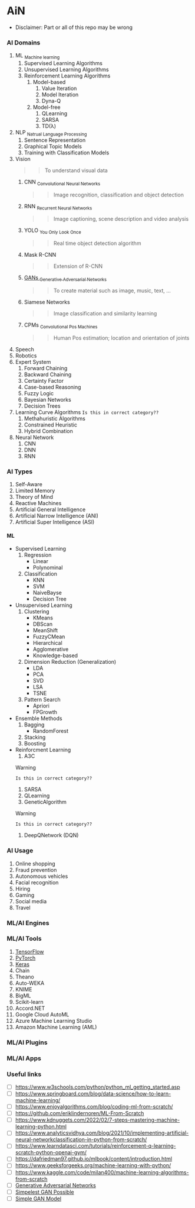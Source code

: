 # AiN
- Disclaimer: Part or all of this repo may be wrong

### AI Domains

1. ML <sub>Machine learning</sub>
   1. Supervised Learning Algorithms
   1. Unsupervised Learning Algorithms
   1. Reinforcement Learning Algorithms
        1. Model-based
            1. Value Iteration
            1. Model Iteration
            1. Dyna-Q
        1. Model-free
            1. QLearning
            1. SARSA
            1. TD(λ)
1. NLP <sub>Natrual Language Processing</sub>
   1. Sentence Representation
   1. Graphical Topic Models
   1. Training with Classification Models
1. Vision
    >> To understand visual data
    1. CNN <sub>Convolutional Neural Networks</sub>
        >> Image recognition, classification and object detection
    1. RNN <sub>Recurrent Neural Networks</sub>
        >> Image captioning, scene description and video analysis
    1. YOLO <sub>You Only Look Once</sub>
        >> Real time object detection algorithm
    1. Mask R-CNN
        >> Extension of R-CNN
    1. [GANs <sub>Generative Adversarial Networks</sub>](https://realpython.com/generative-adversarial-networks/)
        >> To create material such as image, music, text, ...
    1. Siamese Networks
        >> Image classification and similarity learning
    1. CPMs <sub>Convolutional Pos Machines</sub>
        >> Human Pos estimation; location and orientation of joints
1. Speech
1. Robotics
1. Expert System
    1. Forward Chaining
    1. Backward Chaining
    1. Certainty Factor
    1. Case-based Reasoning
    1. Fuzzy Logic
    1. Bayesian Networks
    1. Decision Trees
1. Learning Curve Algorithms `Is this in correct category??`
    1. Methahuristic Algorithms
    1. Constrained Heuristic
    1. Hybrid Combination
1. Neural Network
    1. CNN
    1. DNN
    1. RNN

### AI Types

1. Self-Aware
1. Limited Memory
1. Theory of Mind
1. Reactive Machines
1. Artificial General Intelligence
1. Artificial Narrow Intelligence (ANI)
1. Artificial Super Intelligence (ASI)

#### ML

- Supervised Learning
  1. Regression
     - Linear
     - Polynominal
  1. Classification
     - KNN
     - SVM
     - NaiveBayse
     - Decision Tree
- Unsupervised Learning
  1. Clustering
     - KMeans
     - DBScan
     - MeanShift
     - FuzzyCMean
     - Hierarchical
     - Agglomerative
     - Knowledge-based
  1. Dimension Reduction (Generalization)
     - LDA
     - PCA
     - SVD
     - LSA
     - TSNE
  1. Pattern Search
     - Apriori
     - FPGrowth
- Ensemble Methods
  1. Bagging
     - RandomForest
  1. Stacking
  1. Boosting
- Reinforcment Learning
  1. A3C
    > [!WARNING]
    > `Is this in correct category??`
  1. SARSA
  1. QLearning
  1. GeneticAlgorithm 
    > [!WARNING]
    > `Is this in correct category??`
  1. DeepQNetwork (DQN)

### AI Usage
1. Online shopping
1. Fraud prevention
1. Autonomous vehicles
1. Facial recognition
1. Hiring
1. Gaming
1. Social media
1. Travel

### ML/AI Engines

### ML/AI Tools
1. [TensorFlow](https://www.tensorflow.org/)
1. [PyTorch](https://pytorch.org/)
1. [Keras](https://keras.io/)
1. Chain
1. Theano
1. Auto-WEKA
1. KNIME
1. BigML
1. Scikit-learn
1. Accord.NET
1. Google Cloud AutoML
1. Azure Machine Learning Studio
1. Amazon Machine Learning (AML)


### ML/AI Plugins

### ML/AI Apps

### Useful links
- [ ] https://www.w3schools.com/python/python_ml_getting_started.asp
- [ ] https://www.springboard.com/blog/data-science/how-to-learn-machine-learning/
- [ ] https://www.enjoyalgorithms.com/blog/coding-ml-from-scratch/
- [ ] https://github.com/eriklindernoren/ML-From-Scratch
- [ ] https://www.kdnuggets.com/2022/02/7-steps-mastering-machine-learning-python.html
- [ ] https://www.analyticsvidhya.com/blog/2021/10/implementing-artificial-neural-networkclassification-in-python-from-scratch/
- [ ] https://www.learndatasci.com/tutorials/reinforcement-q-learning-scratch-python-openai-gym/
- [ ] https://dafriedman97.github.io/mlbook/content/introduction.html
- [ ] https://www.geeksforgeeks.org/machine-learning-with-python/
- [ ] https://www.kaggle.com/code/milan400/machine-learning-algorithms-from-scratch
- [ ] [Generative Adversarial Networks](https://realpython.com/generative-adversarial-networks/)
- [ ] [Simpelest GAN Possible](https://towardsdatascience.com/pointgan-a-breakdown-of-the-simplest-gan-possible-3a15244dc508)
- [ ] [Simple GAN Model](https://medium.com/@wasuratme96/building-a-simple-gan-model-9bfea22c651f)
